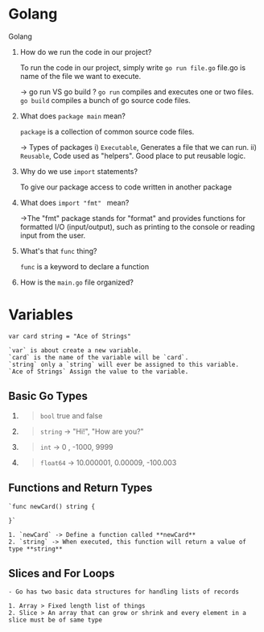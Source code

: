 # Golang
Golang

1.  How do we run the code in our project?

    To run the code in our project, simply write `go run file.go` file.go is name of the file we want to execute.

    -> go run VS go build ?
    `go run` compiles and executes one or two files.
    `go build` compiles a bunch of go source code files.

2. What does `package main` mean?

    `package` is a collection of common source code files.
    
    -> Types of packages
    i) `Executable`, Generates a file that we can run.
    ii) `Reusable`, Code used as "helpers".  Good place to put reusable logic. 

3. Why do we use `import` statements?

    To give our package access to code written in another package

4. What does `import "fmt" ` mean?

    ->The "fmt" package stands for "format" and provides functions for formatted I/O (input/output), such as printing to the console or reading input from the user.
    
5. What's that `func` thing?

    `func` is a keyword to declare a function
    
6. How is the `main.go` file organized?

# Variables
    var card string = "Ace of Strings"
    
    `var` is about create a new variable.
    `card` is the name of the variable will be `card`.
    `string` only a `string` will ever be assigned to this variable.
    `Ace of Strings` Assign the value to the variable.

## Basic Go Types
 1. > `bool` true and false
 2. > `string` -> "Hi!", "How are you?"
 3. > `int` -> 0 , -1000, 9999
 4. > `float64` -> 10.000001, 0.00009, -100.003

## Functions and Return Types

    `func newCard() string {

    }`

    1. `newCard` -> Define a function called **newCard**
    2. `string` -> When executed, this function will return a value of type **string**

## Slices and For Loops
    - Go has two basic data structures for handling lists of records
    
    1. Array > Fixed length list of things
    2. Slice > An array that can grow or shrink and every element in a slice must be of same type